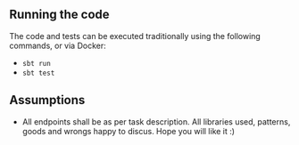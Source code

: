 ## Running the code

The code and tests can be executed traditionally using the following commands, or via Docker:

- `sbt run`
- `sbt test`

## Assumptions

- All endpoints shall be as per task description. All libraries used, patterns, goods and wrongs happy to discus. Hope you will like it :)